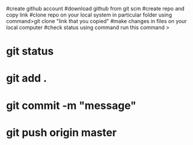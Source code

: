 #create github account
#download github from git scm
#create repo and copy link
#clone repo on your local system in particular folder using command>git clone "link that you copied"
#make changes in files on your local computer
#check status using command run this command >
# git status
# git add .
# git commit -m "message"
# git push origin master 
